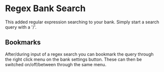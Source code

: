 # Regex Bank Search

This added regular expression searching to your bank.
Simply start a search query with a '/'.

## Bookmarks

After/during input of a regex search you can bookmark the query
through the right click menu on the bank settings button.
These can then be switched on/off/between through the same menu.
